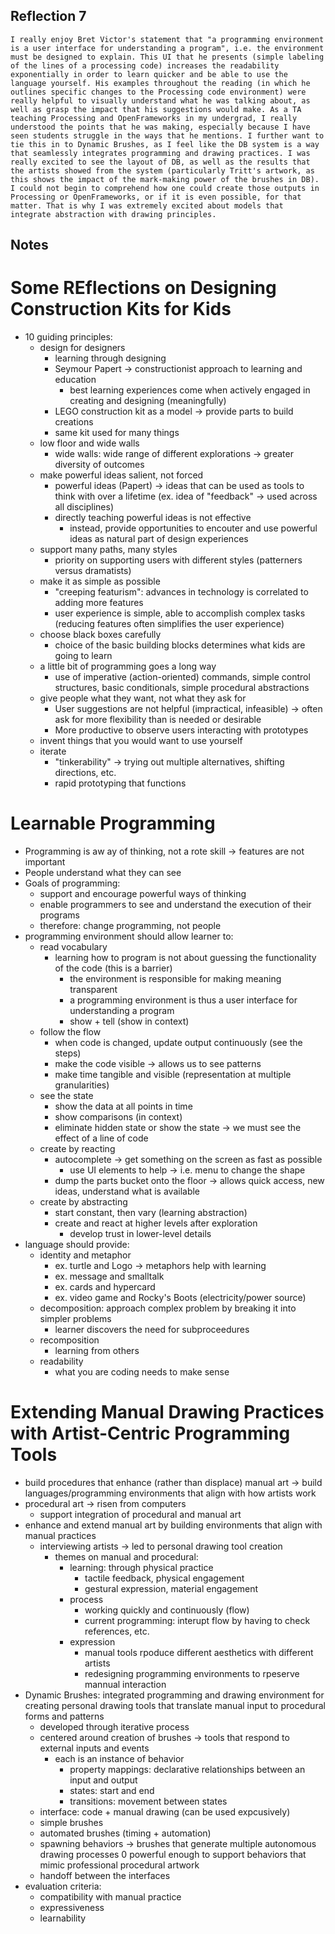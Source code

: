 ## Reflection 7

	I really enjoy Bret Victor's statement that "a programming environment is a user interface for understanding a program", i.e. the environment must be designed to explain. This UI that he presents (simple labeling of the lines of a processing code) increases the readability exponentially in order to learn quicker and be able to use the language yourself. His examples throughout the reading (in which he outlines specific changes to the Processing code environment) were really helpful to visually understand what he was talking about, as well as grasp the impact that his suggestions would make. As a TA teaching Processing and OpenFrameworks in my undergrad, I really understood the points that he was making, especially because I have seen students struggle in the ways that he mentions. I further want to tie this in to Dynamic Brushes, as I feel like the DB system is a way that seamlessly integrates programming and drawing practices. I was really excited to see the layout of DB, as well as the results that the artists showed from the system (particularly Tritt's artwork, as this shows the impact of the mark-making power of the brushes in DB). I could not begin to comprehend how one could create those outputs in Processing or OpenFrameworks, or if it is even possible, for that matter. That is why I was extremely excited about models that integrate abstraction with drawing principles.

## Notes
# Some REflections on Designing Construction Kits for Kids
- 10 guiding principles: 
	- design for designers
		- learning through designing
		- Seymour Papert -> constructionist approach to learning and education
			- best learning experiences come when actively engaged in creating and designing (meaningfully)
		- LEGO construction kit as a model -> provide parts to build creations
		- same kit used for many things
	- low floor and wide walls
		- wide walls: wide range of different explorations -> greater diversity of outcomes
	- make powerful ideas salient, not forced
		- powerful ideas (Papert) -> ideas that can be used as tools to think with over a lifetime (ex. idea of "feedback" -> used across all disciplines)
		- directly teaching powerful ideas is not effective
			- instead, provide opportunities to encouter and use powerful ideas as natural part of design experiences
	- support many paths, many styles
		- priority on supporting users with different styles (patterners versus dramatists)
	- make it as simple as possible
		- "creeping featurism": advances in technology is correlated to adding more features
		- user experience is simple, able to accomplish complex tasks (reducing features often simplifies the user experience)
	- choose black boxes carefully
		- choice of the basic building blocks determines what kids are going to learn
	- a little bit of programming goes a long way
		- use of imperative (action-oriented) commands, simple control structures, basic conditionals, simple procedural abstractions
	- give people what they want, not what they ask for
		- User suggestions are not helpful (impractical, infeasible) -> often ask for more flexibility than is needed or desirable
		- More productive to observe users interacting with prototypes
	- invent things that you would want to use yourself
	- iterate
		- "tinkerability" -> trying out multiple alternatives, shifting directions, etc.
		- rapid prototyping that functions


# Learnable Programming
- Programming is aw ay of thinking, not a rote skill -> features are not important
- People understand what they can see
- Goals of programming: 
	- support and encourage powerful ways of thinking
	- enable programmers to see and understand the execution of their programs
	- therefore: change programming, not people
- programming environment should allow learner to: 
	- read vocabulary
		- learning how to program is not about guessing the functionality of the code (this is a barrier)
			- the environment is responsible for making meaning transparent
			- a programming environment is thus a user interface for understanding a program
			- show + tell (show in context)
	- follow the flow
		- when code is changed, update output continuously (see the steps)
		- make the code visible -> allows us to see patterns
		- make time tangible and visible (representation at multiple granularities)
	- see the state
		- show the data at all points in time
		- show comparisons (in context)
		- eliminate hidden state or show the state -> we must see the effect of a line of code
	- create by reacting
		- autocomplete -> get something on the screen as fast as possible
			- use UI elements to help -> i.e. menu to change the shape
		- dump the parts bucket onto the floor -> allows quick access, new ideas, understand what is available
	- create by abstracting
		- start constant, then vary (learning abstraction)
		- create and react at higher levels after exploration
			- develop trust in lower-level details
- language should provide: 
	- identity and metaphor
		- ex. turtle and Logo -> metaphors help with learning
		- ex. message and smalltalk
		- ex. cards and hypercard
		- ex. video game and Rocky's Boots (electricity/power source)
	- decomposition: approach complex problem by breaking it into simpler problems
		- learner discovers the need for subproceedures
	- recomposition
		- learning from others
	- readability
		- what you are coding needs to make sense

# Extending Manual Drawing Practices with Artist-Centric Programming Tools
- build procedures that enhance (rather than displace) manual art -> build languages/programming environments that align with how artists work
- procedural art -> risen from computers
	- support integration of procedural and manual art
- enhance and extend manual art by building environments that align with manual practices
	- interviewing artists -> led to personal drawing tool creation
		- themes on manual and procedural:
			- learning: through physical practice
				- tactile feedback, physical engagement
				- gestural expression, material engagement
			- process
				- working quickly and continuously (flow)
				- current programming: interupt flow by having to check references, etc.
			- expression
				- manual tools rpoduce different aesthetics with different artists
				- redesigning programming environments to rpeserve mannual interaction
- Dynamic Brushes: integrated programming and drawing environment for creating personal drawing tools that translate manual input to procedural forms and patterns
	- developed through iterative process
	- centered around creation of brushes -> tools that respond to external inputs and events
		- each is an instance of behavior
			- property mappings: declarative relationships between an input and output
			- states: start and end
			- transitions: movement between states
	- interface: code + manual drawing (can be used expcusively)
	- simple brushes
	- automated brushes (timing + automation)
	- spawning behaviors -> brushes that generate multiple autonomous drawing processes
		0 powerful enough to support behaviors that mimic professional procedural artwork
	- handoff between the interfaces
- evaluation criteria: 
	- compatibility with manual practice
	- expressiveness
	- learnability






